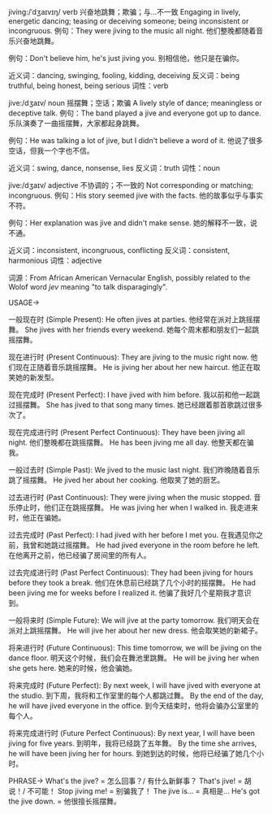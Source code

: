 jiving:/ˈdʒaɪvɪŋ/
verb
兴奋地跳舞；欺骗；与…不一致
Engaging in lively, energetic dancing; teasing or deceiving someone; being inconsistent or incongruous.
例句：They were jiving to the music all night. 他们整晚都随着音乐兴奋地跳舞。

例句：Don't believe him, he's just jiving you. 别相信他，他只是在骗你。

近义词：dancing, swinging, fooling, kidding, deceiving
反义词：being truthful, being honest, being serious
词性：verb

jive:/dʒaɪv/
noun
摇摆舞；空话；欺骗
A lively style of dance; meaningless or deceptive talk.
例句：The band played a jive and everyone got up to dance. 乐队演奏了一曲摇摆舞，大家都起身跳舞。

例句：He was talking a lot of jive, but I didn't believe a word of it. 他说了很多空话，但我一个字也不信。

近义词：swing, dance, nonsense, lies
反义词：truth
词性：noun

jive:/dʒaɪv/
adjective
不协调的；不一致的
Not corresponding or matching; incongruous.
例句：His story seemed jive with the facts. 他的故事似乎与事实不符。

例句：Her explanation was jive and didn't make sense. 她的解释不一致，说不通。


近义词：inconsistent, incongruous, conflicting
反义词：consistent, harmonious
词性：adjective

词源：From African American Vernacular English, possibly related to the Wolof word *jev* meaning "to talk disparagingly".


USAGE->

一般现在时 (Simple Present):
He often jives at parties.  他经常在派对上跳摇摆舞。
She jives with her friends every weekend. 她每个周末都和朋友们一起跳摇摆舞。

现在进行时 (Present Continuous):
They are jiving to the music right now. 他们现在正随着音乐跳摇摆舞。
He is jiving her about her new haircut. 他正在取笑她的新发型。


现在完成时 (Present Perfect):
I have jived with him before. 我以前和他一起跳过摇摆舞。
She has jived to that song many times. 她已经跟着那首歌跳过很多次了。


现在完成进行时 (Present Perfect Continuous):
They have been jiving all night. 他们整晚都在跳摇摆舞。
He has been jiving me all day. 他整天都在骗我。


一般过去时 (Simple Past):
We jived to the music last night. 我们昨晚随着音乐跳了摇摆舞。
He jived her about her cooking. 他取笑了她的厨艺。


过去进行时 (Past Continuous):
They were jiving when the music stopped.  音乐停止时，他们正在跳摇摆舞。
He was jiving her when I walked in. 我走进来时，他正在骗她。


过去完成时 (Past Perfect):
I had jived with her before I met you. 在我遇见你之前，我曾和她跳过摇摆舞。
He had jived everyone in the room before he left. 在他离开之前，他已经骗了房间里的所有人。


过去完成进行时 (Past Perfect Continuous):
They had been jiving for hours before they took a break. 他们在休息前已经跳了几个小时的摇摆舞。
He had been jiving me for weeks before I realized it. 他骗了我好几个星期我才意识到。


一般将来时 (Simple Future):
We will jive at the party tomorrow. 我们明天会在派对上跳摇摆舞。
He will jive her about her new dress. 他会取笑她的新裙子。


将来进行时 (Future Continuous):
This time tomorrow, we will be jiving on the dance floor. 明天这个时候，我们会在舞池里跳舞。
He will be jiving her when she gets here. 她来的时候，他会骗她。


将来完成时 (Future Perfect):
By next week, I will have jived with everyone at the studio. 到下周，我将和工作室里的每个人都跳过舞。
By the end of the day, he will have jived everyone in the office. 到今天结束时，他将会骗办公室里的每个人。


将来完成进行时 (Future Perfect Continuous):
By next year, I will have been jiving for five years. 到明年，我将已经跳了五年舞。
By the time she arrives, he will have been jiving her for hours. 到她到达的时候，他将已经骗了她几个小时。



PHRASE->
What's the jive? =  怎么回事？/ 有什么新鲜事？
That's jive! = 胡说！/ 不可能！
Stop jiving me! = 别骗我了！
The jive is… = 真相是…
He's got the jive down. = 他很擅长摇摆舞。
